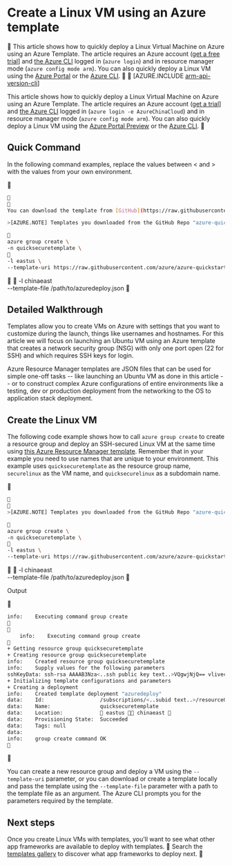 <properties
	pageTitle="Create a Linux VM using a Azure template | Microsoft Azure"
	description="Create a Linux VM on Azure using an Azure Resource Manager template."
	services="virtual-machines-linux"
	documentationCenter=""
	authors="vlivech"
	manager="timlt"
	editor=""
	tags="azure-service-management,azure-resource-manager" />

<tags
	ms.service="virtual-machines-linux"
	ms.date="04/29/2016"
	wacn.date=""/>

# Create a Linux VM using an Azure template


This article shows how to quickly deploy a Linux Virtual Machine on Azure using an Azure Template.  The article requires an Azure account ([get a free trial](/pricing/1rmb-trial/)] and [the Azure CLI](/documentation/articles/xplat-cli-install/) logged in (`azure login`) and in resource manager mode (`azure config mode arm`).  You can also quickly deploy a Linux VM using the [Azure Portal](/documentation/articles/virtual-machines-linux-quick-create-portal/) or the [Azure CLI](/documentation/articles/virtual-machines-linux-quick-create-cli/).


[AZURE.INCLUDE [arm-api-version-cli](../includes/arm-api-version-cli.md)]

This article shows how to quickly deploy a Linux Virtual Machine on Azure using an Azure Template.  The article requires an Azure account ([get a  trial](/pricing/1rmb-trial/)] and [the Azure CLI](/documentation/articles/xplat-cli-install/) logged in (`azure login -e AzureChinaCloud`) and in resource manager mode (`azure config mode arm`).  You can also quickly deploy a Linux VM using the [Azure Portal Preview](/documentation/articles/virtual-machines-linux-quick-create-portal/) or the [Azure CLI](/documentation/articles/virtual-machines-linux-quick-create-cli/).



## Quick Command

In the following command examples, replace the values between &lt; and &gt; with the values from your own environment.


```bash


You can download the template from [GitHub](https://raw.githubusercontent.com/azure/azure-quickstart-templates/master/101-vm-sshkey/azuredeploy.json) and run the following command.

>[AZURE.NOTE] Templates you downloaded from the GitHub Repo "azure-quickstart-templates" must be modified in order to fit in the Azure China Cloud Environment. For example, replace some endpoints -- "blob.core.windows.net" by "blob.core.chinacloudapi.cn", "cloudapp.azure.com" by "chinacloudapp.cn"; change some unsupported VM images; and, changes some unsupported VM sizes.


azure group create \
-n quicksecuretemplate \

-l eastus \
--template-uri https://raw.githubusercontent.com/azure/azure-quickstart-templates/master/101-vm-sshkey/azuredeploy.json
```


	-l chinaeast \
	--template-file /path/to/azuredeploy.json


## Detailed Walkthrough

Templates allow you to create VMs on Azure with settings that you want to customize during the launch, things like usernames and hostnames. For this article we will focus on launching an Ubuntu VM using an Azure template that creates a network security group (NSG) with only one port open (22 for SSH) and which requires SSH keys for login.

Azure Resource Manager templates are JSON files that can be used for simple one-off tasks -- like launching an Ubuntu VM as done in this article -- or to construct complex Azure configurations of entire environments like a testing, dev or production deployment from the networking to the OS to application stack deployment.

## Create the Linux VM

The following code example shows how to call `azure group create` to create a resource group and deploy an SSH-secured Linux VM at the same time using [this Azure Resource Manager template](https://raw.githubusercontent.com/azure/azure-quickstart-templates/master/101-vm-sshkey/azuredeploy.json). Remember that in your example you need to use names that are unique to your environment. This example uses `quicksecuretemplate` as the resource group name, `securelinux` as the VM name, and `quicksecurelinux` as a subdomain name.


```bash


>[AZURE.NOTE] Templates you downloaded from the GitHub Repo "azure-quickstart-templates" must be modified in order to fit in the Azure China Cloud Environment. For example, replace some endpoints -- "blob.core.windows.net" by "blob.core.chinacloudapi.cn", "cloudapp.azure.com" by "chinacloudapp.cn"; change some unsupported VM images; and, changes some unsupported VM sizes.


azure group create \
-n quicksecuretemplate \

-l eastus \
--template-uri https://raw.githubusercontent.com/azure/azure-quickstart-templates/master/101-vm-sshkey/azuredeploy.json
```


	-l chinaeast \
	--template-file /path/to/azuredeploy.json


Output


```bash
info:    Executing command group create


	info:    Executing command group create

+ Getting resource group quicksecuretemplate
+ Creating resource group quicksecuretemplate
info:    Created resource group quicksecuretemplate
info:    Supply values for the following parameters
sshKeyData: ssh-rsa AAAAB3Nza<..ssh public key text..>VQgwjNjQ== vlivech@azure
+ Initializing template configurations and parameters
+ Creating a deployment
info:    Created template deployment "azuredeploy"
data:    Id:                  /subscriptions/<..subid text..>/resourceGroups/quicksecuretemplate
data:    Name:                quicksecuretemplate
data:    Location:             eastus  chinaeast 
data:    Provisioning State:  Succeeded
data:    Tags: null
data:
info:    group create command OK

```


You can create a new resource group and deploy a VM using the `--template-uri` parameter, or you can download or create a template locally and pass the template using the `--template-file` parameter with a path to the template file as an argument. The Azure CLI prompts you for the parameters required by the template.

## Next steps

Once you create Linux VMs with templates, you'll want to see what other app frameworks are available to deploy with templates.  Search the [templates gallery](https://azure.microsoft.com/documentation/templates/) to discover what app frameworks to deploy next. 

